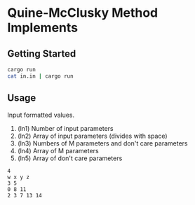 # Quine-McClusky Method Implements

## Getting Started
```sh
cargo run
cat in.in | cargo run
```

## Usage
Input formatted values.
1. (ln1) Number of input parameters
2. (ln2) Array of input parameters (divides with space)
3. (ln3) Numbers of M parameters and don't care parameters
4. (ln4) Array of M parameters
5. (ln5) Array of don't care parameters

```
4
w x y z
3 5
0 8 11
2 3 7 13 14
```
